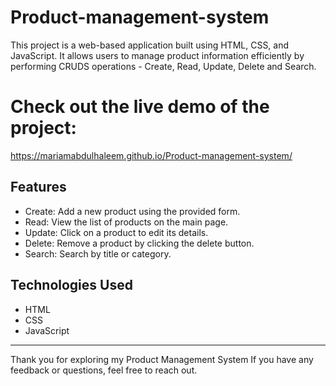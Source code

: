# Product-management-system

This project is a web-based application built using HTML, CSS, and JavaScript. It allows users to manage product information efficiently by performing CRUDS operations - Create, Read, Update, Delete and Search.



# Check out the live demo of the project: 
https://mariamabdulhaleem.github.io/Product-management-system/

## Features

- Create: Add a new product using the provided form.
- Read: View the list of products on the main page.
- Update: Click on a product to edit its details.
- Delete: Remove a product by clicking the delete button.
- Search: Search by title or category.

## Technologies Used

- HTML
- CSS
- JavaScript

---

Thank you for exploring my Product Management System If you have any feedback or questions, feel free to reach out.
